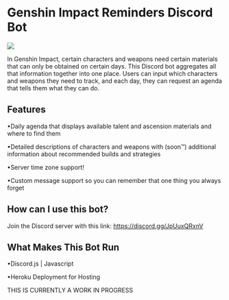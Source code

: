 # Genshin Impact Reminders Discord Bot

<img src=https://user-images.githubusercontent.com/71936834/120138497-36993000-c19c-11eb-8cce-7a301f7e62f7.png>

In Genshin Impact, certain characters and weapons need certain materials that can only be obtained on certain days. This Discord bot aggregates all that information together into one place.
Users can input which characters and weapons they need to track, and each day, they can request an agenda that tells them what they can do.

## Features
•Daily agenda that displays available talent and ascension materials and where to find them

•Detailed descriptions of characters and weapons with (soon™) additional information about recommended builds and strategies

•Server time zone support!


•Custom message support so you can remember that one thing you always forget

## How can I use this bot?
Join the Discord server with this link: https://discord.gg/JpUuxQRxnV

## What Makes This Bot Run
•Discord.js | Javascript

•Heroku Deployment for Hosting

THIS IS CURRENTLY A WORK IN PROGRESS
